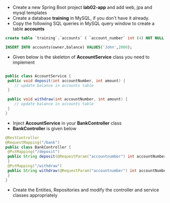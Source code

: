 * Create a new Spring Boot project **lab02-app** and add web, jpa and mysql templates
* Create a database **training** in MySQL, if you don't have it already. 
* Copy the following SQL queries in MySQL query window to create a table **accounts** 
```sql
create table `training`.`accounts` ( `account_number` int (4) NOT NULL AUTO_INCREMENT , `owner` varchar (40) NULL , `balance` int (7) NULL , PRIMARY KEY ( `account_number` ) );

INSERT INTO accounts(owner,balance) VALUES('John',2000);
```

* Given below is the skeleton of __AccountService__ class you need to implement
```java

public class AccountService {
 public void deposit(int accountNumber, int amount) {
	// update balance in accounts table
 }

 public void withdraw(int accountNumber, int amount) {
	// update balance in accounts table
 }
}
```

* Inject **AccountService** in your **BankController** class
* **BankController** is given below

```java
@RestController
@RequestMapping("/bank")
public class BankController {
 @PutMapping("/deposit")
 public String deposit(@RequestParam("accountnumber") int accountNumber, @RequestParam int amount) {
 }
 @PutMapping("/withdraw")
 public String withdraw(@RequestParam("accountnumber") int accountNumber, @RequestParam int amount) {
 }
}
```

* Create the Entities, Repositories and modify the controller and service classes appropriately

